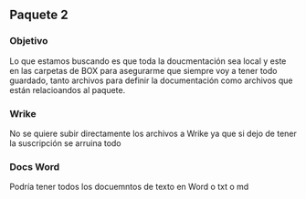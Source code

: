 ## Paquete 2

### Objetivo
Lo que estamos buscando es que toda la doucmentación sea local y este en las carpetas de BOX para asegurarme que siempre voy a tener todo guardado, tanto archivos para definir la documentación como archivos que están relacioandos al paquete.

### Wrike
No se quiere subir directamente los archivos a Wrike ya que si dejo de tener la suscripción se arruina todo

### Docs Word
Podría tener todos los docuemntos de texto en Word o txt o md

